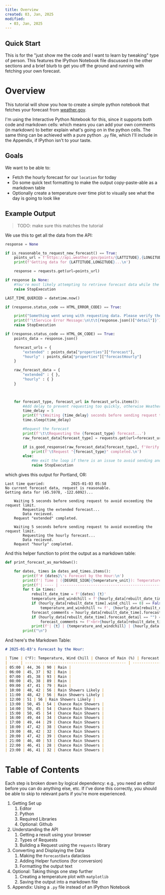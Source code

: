 ```yaml
---
title: Overview
created: 03, Jan, 2025
modified:
  - 03, Jan, 2025
---
```


## Quick Start

This is for the "just show me the code and I want to learn by tweaking" type of person. This features the IPython Notebook file discussed in the other sections and a brief blurb to get you off the ground and running with fetching your own forecast.

# Overview

This tutorial will show you how to create a simple python notebook that fetches your forecast from [weather.gov](https://www.weather.gov).

I'm using the Interactive Python Notebook for this, since it supports both code and markdown cells: which means you can add your own comments (in markdown) to better explain what's going on in the python cells. The same thing can be achieved with a pure python `.py` file, which I'll include in the Appendix, if IPython isn't to your taste.

## Goals

We want to be able to:

- Fetch the hourly forecast for our `location` for today
- Do some quick text formatting to make the output copy-paste-able as a markdown table
- Optionally create a temperature over time plot to visually see what the day is going to look like

## Example Output

> TODO: make sure this matches the tutorial

We use this to get all the data from the API:

```py
response = None

if is_reasonable_to_request_new_forecast() == True:
    points_url = f'https://api.weather.gov/points/{LATTITUDE},{LONGITUDE}'
    print(f'Getting data for {LATTITUDE,LONGITUDE}...\n')

    response = requests.get(url=points_url)

if response is None:
    #You're most likely attempting to retrieve forecast data while the currently loaded data set is still valid
    raise StopExecution

LAST_TIME_QUERIED = datetime.now()

if (response.status_code == HTML_ERROR_CODE) == True:

    print("Something went wrong with requesting data. Please verify the lattitude and longitude are correct before retrying.")
    print(f'\tService Error Message:\n\t\t{response.json()["detail"]}')
    raise StopExecution

if (response.status_code == HTML_OK_CODE) == True:
    points_data = response.json()

    forecast_urls = {
        "extended" : points_data["properties"]["forecast"],
        "hourly" : points_data["properties"]["forecastHourly"]
    }

    raw_forecast_data = {
        "extended" : { },
        "hourly" : { }
    }

  

    for forecast_type, forecast_url in forecast_urls.items():
        #Add delay to prevent requesting too quickly, otherwise Weather.gov will return invalid responses
        time_delay = 5
        print(f'\tWaiting {time_delay} seconds before sending request to avoid exceeding the request limit.')
        time.sleep(time_delay)

        #Request the forecast
        print(f'\t\tRequesting the {forecast_type} forecast...')
        raw_forecast_data[forecast_type] = requests.get(url=forecast_url)

        if is_good_response(raw_forecast_data[forecast_type], f'Verify that the grid coordinates for the specified lattitude and longitude {LATTITUDE,LONGITUDE} were retreived correctly.'):
            print(f'\tRequest "{forecast_type}" completed.\n')
        else:
            #We exit the loop if there is an issue to avoid sending another invalid request
            raise StopExecution
```

which gives this output for Portland, OR:

```
Last time queried:            2025-01-03 05:58
No current forecast data, request is reasonable.
Getting data for (45.5978, -122.6092)...

	Waiting 5 seconds before sending request to avoid exceeding the request limit.
		Requesting the extended forecast...
		Data recieved.
	Request "extended" completed.

	Waiting 5 seconds before sending request to avoid exceeding the request limit.
		Requesting the hourly forecast...
		Data recieved.
	Request "hourly" completed.
```

And this helper function to print the output as a markdown table:

```py
def print_forecast_as_markdown():

    for dates, times in dates_and_times.items():
        print(f'# {dates}\'s Forecast by the Hour:\n')
        print(f'| Time | ({DEGREE_SIGN}{temperature_unit}): Temperature, Wind Chill | Chance of Rain (%) | Forecast Comments |')
        print(f'| ---- | ---------------------------------------------- | ------------------ | ----------------- |')
        for t in times:
            rebuilt_date_time = f'{dates} {t}'
            temperature_and_windchill = f'{hourly_data[rebuilt_date_time].temperature}'
            if (hourly_data[rebuilt_date_time].wind_chill == 0) == False:
                temperature_and_windchill += f', {hourly_data[rebuilt_date_time].wind_chill}'
            forecast_comments = hourly_data[rebuilt_date_time].forecast_short
            if (hourly_data[rebuilt_date_time].forecast_detail == "") == False:
                forecast_comments += f'<br>{hourly_data[rebuilt_date_time].forecast_detail}'
            print(f'| {t} | {temperature_and_windchill} | {hourly_data[rebuilt_date_time].percent_precipitation} | {forecast_comments} |')
        print("\n")
```

And here's the Markdown Table:

```markdown
# 2025-01-03's Forecast by the Hour:

| Time | (°F): Temperature, Wind Chill | Chance of Rain (%) | Forecast Comments |
| ---- | ---------------------------------------------- | ------------------ | ----------------- |
| 05:00 | 44, 36 | 90 | Rain |
| 06:00 | 45, 37 | 92 | Rain |
| 07:00 | 45, 38 | 93 | Rain |
| 08:00 | 45, 38 | 89 | Rain |
| 09:00 | 47, 41 | 79 | Rain |
| 10:00 | 48, 42 | 56 | Rain Showers Likely |
| 11:00 | 48, 42 | 56 | Rain Showers Likely |
| 12:00 | 51 | 56 | Rain Showers Likely |
| 13:00 | 50, 45 | 54 | Chance Rain Showers |
| 14:00 | 50, 45 | 54 | Chance Rain Showers |
| 15:00 | 50, 45 | 54 | Chance Rain Showers |
| 16:00 | 49, 44 | 34 | Chance Rain Showers |
| 17:00 | 49, 44 | 29 | Chance Rain Showers |
| 18:00 | 47, 42 | 38 | Chance Rain Showers |
| 19:00 | 48, 42 | 32 | Chance Rain Showers |
| 20:00 | 47, 42 | 39 | Chance Rain Showers |
| 21:00 | 46, 40 | 53 | Chance Rain Showers |
| 22:00 | 46, 41 | 28 | Chance Rain Showers |
| 23:00 | 46, 41 | 32 | Chance Rain Showers |
```

# Table of Contents

Each step is broken down by logical dependency: e.g., you need an editor before you can do anything else, etc. If I've done this correctly, you should be able to skip to relevant parts if you're more experienced.

1. Getting Set up
	1. Editor
	2. Python
	3. Required Libraries
	4. Optional: Github
2. Understanding the API
	1. Getting a result using your browser
	2. Types of Requests
	3. Building a Request using the `requests` library
3. Converting and Displaying the Data
	1. Making the `ForecastData` dataclass
	2. Adding Helper functions (for conversion)
	3. Formatting the output text
4. Optional: Taking things one step further
	1. Creating a temperature plot with `matplotlib`
	2. Saving the output into a markdown file
5. Appendix: Using a `.py` file instead of an IPython Notebook
